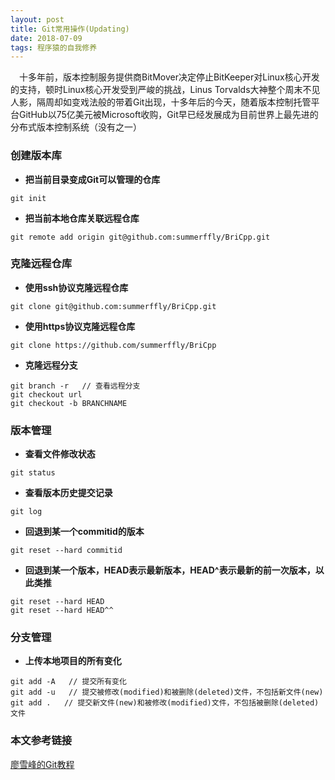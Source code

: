 ```yaml
---
layout: post
title: Git常用操作(Updating)
date: 2018-07-09
tags: 程序猿的自我修养
---
```


　十多年前，版本控制服务提供商BitMover决定停止BitKeeper对Linux核心开发的支持，顿时Linux核心开发受到严峻的挑战，Linus Torvalds大神整个周末不见人影，隔周却如变戏法般的带着Git出现，十多年后的今天，随着版本控制托管平台GitHub以75亿美元被Microsoft收购，Git早已经发展成为目前世界上最先进的分布式版本控制系统（没有之一）

### 创建版本库

- **把当前目录变成Git可以管理的仓库**

```
git init
```

- **把当前本地仓库关联远程仓库**

```
git remote add origin git@github.com:summerffly/BriCpp.git
```

### 克隆远程仓库

- **使用ssh协议克隆远程仓库**

```
git clone git@github.com:summerffly/BriCpp.git
```

- **使用https协议克隆远程仓库**

```
git clone https://github.com/summerffly/BriCpp
```

- **克隆远程分支**

```
git branch -r   // 查看远程分支
git checkout url
git checkout -b BRANCHNAME
```

### 版本管理

- **查看文件修改状态**

```
git status
```

- **查看版本历史提交记录**

```
git log
```

- **回退到某一个commitid的版本**

```
git reset --hard commitid
```

- **回退到某一个版本，HEAD表示最新版本，HEAD^表示最新的前一次版本，以此类推**

```
git reset --hard HEAD
git reset --hard HEAD^^
```

### 分支管理

- **上传本地项目的所有变化**

```
git add -A   // 提交所有变化
git add -u   // 提交被修改(modified)和被删除(deleted)文件，不包括新文件(new)
git add .   // 提交新文件(new)和被修改(modified)文件，不包括被删除(deleted)文件
```

### 本文参考链接

[廖雪峰的Git教程](https://www.liaoxuefeng.com/wiki/0013739516305929606dd18361248578c67b8067c8c017b000)


